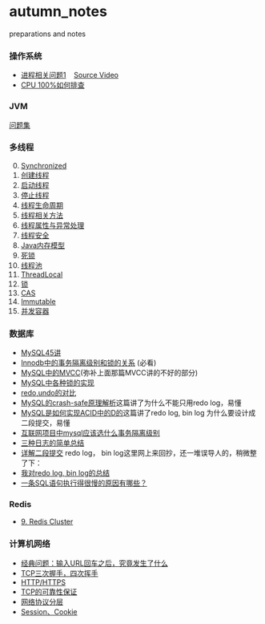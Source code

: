 # autumn_notes
preparations and notes

### 操作系统
- [进程相关问题1](https://github.com/dabaitudiu/autumn_notes/blob/master/Operating%20System/7.%20%E8%BF%9B%E7%A8%8B%E4%B8%8E%E7%BA%BF%E7%A8%8B.md) &nbsp; &nbsp;[Source Video](https://www.bilibili.com/video/BV1js411b7vg?p=42)
- [CPU 100%如何排查](https://blog.csdn.net/bntX2jSQfEHy7/article/details/86710336)

### JVM
[问题集](https://github.com/dabaitudiu/autumn_notes/blob/master/JVM/%E9%97%AE%E9%A2%98%E9%9B%86.md)

### 多线程
0. [Synchronized](https://github.com/dabaitudiu/autumn_notes/blob/master/Java%E5%A4%9A%E7%BA%BF%E7%A8%8B/0.Synchronized.md)
1. [创建线程](https://github.com/dabaitudiu/autumn_notes/blob/master/Java%E5%A4%9A%E7%BA%BF%E7%A8%8B/1.%E5%88%9B%E5%BB%BA%E7%BA%BF%E7%A8%8B.md)
2. [启动线程](https://github.com/dabaitudiu/autumn_notes/blob/master/Java%E5%A4%9A%E7%BA%BF%E7%A8%8B/2.%E5%90%AF%E5%8A%A8%E7%BA%BF%E7%A8%8B.md)
3. [停止线程](https://github.com/dabaitudiu/autumn_notes/blob/master/Java%E5%A4%9A%E7%BA%BF%E7%A8%8B/3.%E5%81%9C%E6%AD%A2%E7%BA%BF%E7%A8%8B.md)
4. [线程生命周期](https://github.com/dabaitudiu/autumn_notes/blob/master/Java%E5%A4%9A%E7%BA%BF%E7%A8%8B/4.%20%E7%BA%BF%E7%A8%8B%E7%94%9F%E5%91%BD%E5%91%A8%E6%9C%9F.md)
5. [线程相关方法](https://github.com/dabaitudiu/autumn_notes/blob/master/Java%E5%A4%9A%E7%BA%BF%E7%A8%8B/5.%20%E7%BA%BF%E7%A8%8B%E7%9B%B8%E5%85%B3%E6%96%B9%E6%B3%95.md)
6. [线程属性与异常处理](https://github.com/dabaitudiu/autumn_notes/blob/master/Java%E5%A4%9A%E7%BA%BF%E7%A8%8B/6.%E7%BA%BF%E7%A8%8B%E5%B1%9E%E6%80%A7%E4%B8%8E%E5%BC%82%E5%B8%B8%E5%A4%84%E7%90%86.md)
7. [线程安全](https://github.com/dabaitudiu/autumn_notes/blob/master/Java%E5%A4%9A%E7%BA%BF%E7%A8%8B/7.%E7%BA%BF%E7%A8%8B%E5%AE%89%E5%85%A8.md)
8. [Java内存模型](https://github.com/dabaitudiu/autumn_notes/blob/master/Java%E5%A4%9A%E7%BA%BF%E7%A8%8B/8.JMM.md)
9. [死锁](https://github.com/dabaitudiu/autumn_notes/blob/master/Java%E5%A4%9A%E7%BA%BF%E7%A8%8B/9.%E6%AD%BB%E9%94%81.md)
10. [线程池](https://github.com/dabaitudiu/autumn_notes/blob/master/Java%E5%A4%9A%E7%BA%BF%E7%A8%8B/10.%E7%BA%BF%E7%A8%8B%E6%B1%A0.md)
11. [ThreadLocal](https://github.com/dabaitudiu/autumn_notes/blob/master/Java%E5%A4%9A%E7%BA%BF%E7%A8%8B/11.%20ThreadLocal.md)
12. [锁](https://github.com/dabaitudiu/autumn_notes/blob/master/Java%E5%A4%9A%E7%BA%BF%E7%A8%8B/12.%20%E9%94%81.md)
14. [CAS](https://github.com/dabaitudiu/autumn_notes/blob/master/Java%E5%A4%9A%E7%BA%BF%E7%A8%8B/14.%20CAS.md)
15. [Immutable](https://github.com/dabaitudiu/autumn_notes/blob/master/Java%E5%A4%9A%E7%BA%BF%E7%A8%8B/15.%20Immutable.md)
16. [并发容器](https://github.com/dabaitudiu/autumn_notes/blob/master/Java%E5%A4%9A%E7%BA%BF%E7%A8%8B/16.%20%E5%B9%B6%E5%8F%91%E5%AE%B9%E5%99%A8.md)

### 数据库
- [MySQL45讲](https://time.geekbang.org/column/intro/139)
- [Innodb中的事务隔离级别和锁的关系](https://tech.meituan.com/2014/08/20/innodb-lock.html) (必看)
- [MySQL中的MVCC](https://blog.csdn.net/waves___/article/details/105295060)(弥补上面那篇MVCC讲的不好的部分)
- [MySQL中各种锁的实现](https://tonydong.blog.csdn.net/article/details/103324323)
- [redo,undo的对比](https://www.infoq.cn/article/M6g1yjZqK6HiTIl_9bex)
- [MySQL的crash-safe原理解析](https://my.oschina.net/vivotech/blog/4289724/print)这篇讲了为什么不能只用redo log，易懂
- [MySQL是如何实现ACID中的D的](https://zhuanlan.zhihu.com/p/98778890)这篇讲了redo log, bin log 为什么要设计成二段提交，易懂
- [互联网项目中mysql应该选什么事务隔离级别](https://zhuanlan.zhihu.com/p/59061106)
- [三种日志的简单总结](https://www.cnblogs.com/wy123/p/8365234.html)
- [详解二段提交](https://juejin.im/post/6844904079215312909)
redo log， bin log这里网上来回抄，还一堆误导人的，稍微整了下：
- [我对redo log, bin log的总结](https://github.com/dabaitudiu/autumn_notes/blob/master/Database/rebin.md)
- [一条SQL语句执行得很慢的原因有哪些？](https://zhuanlan.zhihu.com/p/62941196)

### Redis
- [9. Redis Cluster](https://github.com/dabaitudiu/autumn_notes/blob/master/Redis/9.%20Redis_Cluster.md)

### 计算机网络
- [经典问题：输入URL回车之后，究竟发生了什么](https://github.com/dabaitudiu/autumn_notes/blob/master/%E8%AE%A1%E7%AE%97%E6%9C%BA%E7%BD%91%E7%BB%9C/network1.md)
- [TCP三次握手，四次挥手](https://github.com/dabaitudiu/autumn_notes/blob/master/%E8%AE%A1%E7%AE%97%E6%9C%BA%E7%BD%91%E7%BB%9C/network2.md)
- [HTTP/HTTPS](https://github.com/dabaitudiu/autumn_notes/blob/master/%E8%AE%A1%E7%AE%97%E6%9C%BA%E7%BD%91%E7%BB%9C/network3.md)
- [TCP的可靠性保证](https://github.com/dabaitudiu/autumn_notes/blob/master/%E8%AE%A1%E7%AE%97%E6%9C%BA%E7%BD%91%E7%BB%9C/network4.md)
- [网络协议分层]()
- [Session、Cookie]()
